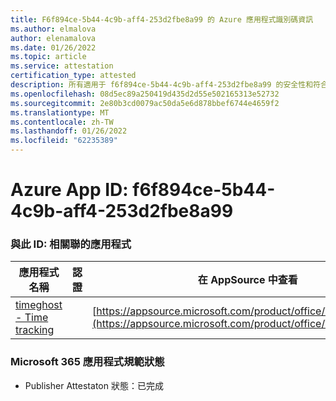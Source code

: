 ```yaml
---
title: F6f894ce-5b44-4c9b-aff4-253d2fbe8a99 的 Azure 應用程式識別碼資訊
ms.author: elmalova
author: elenamalova
ms.date: 01/26/2022
ms.topic: article
ms.service: attestation
certification_type: attested
description: 所有適用于 f6f894ce-5b44-4c9b-aff4-253d2fbe8a99 的安全性和符合性資訊資訊。
ms.openlocfilehash: 08d5ec89a250419d435d2d55e502165313e52732
ms.sourcegitcommit: 2e80b3cd0079ac50da5e6d878bbef6744e4659f2
ms.translationtype: MT
ms.contentlocale: zh-TW
ms.lasthandoff: 01/26/2022
ms.locfileid: "62235389"
---
```

# <a name="azure-app-id-f6f894ce-5b44-4c9b-aff4-253d2fbe8a99"></a>Azure App ID: f6f894ce-5b44-4c9b-aff4-253d2fbe8a99


### <a name="apps-associated-with-this-id"></a>與此 ID: 相關聯的應用程式
| **應用程式名稱** | **認證** | **在 AppSource 中查看** |
|--------------|---------------|-----------------------|
| [timeghost - Time tracking](https://docs.microsoft.com/microsoft-365-app-certification/forward/WA200001532) |  | [https://appsource.microsoft.com/product/office/WA200001532](https://appsource.microsoft.com/product/office/WA200001532) |

### <a name="microsoft-365-app-compliance-status"></a>Microsoft 365 應用程式規範狀態
- Publisher Attestaton 狀態：已完成
